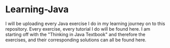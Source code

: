# Learning-Java
I will be uploading every Java exercise I do in my learning journey on to this repository. Every exercise, every tutorial I do will be found here. I am starting off with the "Thinking in Java Textbook" and therefore the exercises, and their corresponding solutions can all be found here. 
